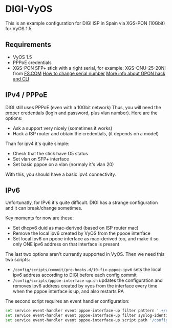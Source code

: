 # DIGI-VyOS

This is an example configuration for DIGI ISP in Spain via XGS-PON (10Gbit) for VyOS 1.5.

## Requirements

- VyOS 1.5
- PPPoE credentials
- XGS-PON SFP+ stick with a right serial, for example:
XGS-ONU-25-20NI from [FS.COM](https://www.fs.com/en/products/185594.html)
[How to change serial number](https://github.com/rssor/fs_xgspon_mod)
[More info about GPON hack and CLI](https://hack-gpon.org/xgs/ont-fs-XGS-ONU-25-20NI/)

## IPv4 / PPPoE

DIGI still uses PPPoE (even with a 10Gbit network)
Thus, you will need the proper credentials (login and password, plus vlan number). Here are the options:

- Ask a support very nicely (sometimes it works)
- Hack a ISP router and obtain the credentials, (it depends on a model)

Than for ipv4 it's quite simple:

- Check that the stick have O5 status
- Set vlan on SFP+ interface
- Set basic pppoe on a vlan (normaly it's vlan 20)

With this, you should have a basic ipv4 connectivity.

## IPv6

Unfortunatly, for IPv6 it's quite difficult.
DIGI has a strange configuration and it can break/change sometimes.

Key moments for now are these:

- Set dhcpv6 duid as mac-derived (based on ISP router mac)
- Remove the local ipv6 created by VyOS from the ppooe interface
- Set local ipv6 on ppooe interface as mac-derived too, and make it so only ONE ipv6 address on that interface is present

The last two options aren't currently supported in VyOS.
Then we need this two scripts:

- `/config/scripts/commit/pre-hooks.d/10-fix-pppoe-ipv6` sets the local ipv6 address according to DIGI before each config commit
- `/config/scripts/pppoe-interface-up.sh` updates the configuration and removes ipv6 address created by vyos from the interface every time when the pppoe interface is up, and also restarts RA

The second script requires an event handler configuration:

```bash
set service event-handler event pppoe-interface-up filter pattern '.+/etc/ppp/ip-up.+finished.+'
set service event-handler event pppoe-interface-up filter syslog-identifier 'pppd'
set service event-handler event pppoe-interface-up script path '/config/scripts/update-gre-ipsec.sh'
```

